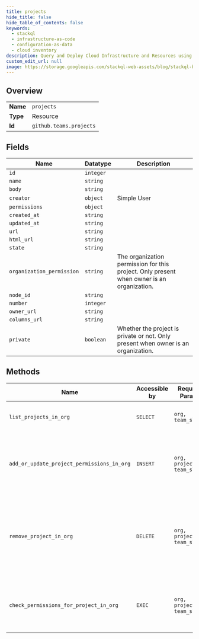 ```yaml
---
title: projects
hide_title: false
hide_table_of_contents: false
keywords:
  - stackql
  - infrastructure-as-code
  - configuration-as-data
  - cloud inventory
description: Query and Deploy Cloud Infrastructure and Resources using SQL
custom_edit_url: null
image: https://storage.googleapis.com/stackql-web-assets/blog/stackql-blog-post-featured-image.png
---
```

  
    

## Overview
<table><tbody>
<tr><td><b>Name</b></td><td><code>projects</code></td></tr>
<tr><td><b>Type</b></td><td>Resource</td></tr>
<tr><td><b>Id</b></td><td><code>github.teams.projects</code></td></tr>
</tbody></table>

## Fields
| Name | Datatype | Description |
| ---- | -------- | ----------- |
| `id` | `integer` |  |
| `name` | `string` |  |
| `body` | `string` |  |
| `creator` | `object` | Simple User |
| `permissions` | `object` |  |
| `created_at` | `string` |  |
| `updated_at` | `string` |  |
| `url` | `string` |  |
| `html_url` | `string` |  |
| `state` | `string` |  |
| `organization_permission` | `string` | The organization permission for this project. Only present when owner is an organization. |
| `node_id` | `string` |  |
| `number` | `integer` |  |
| `owner_url` | `string` |  |
| `columns_url` | `string` |  |
| `private` | `boolean` | Whether the project is private or not. Only present when owner is an organization. |
## Methods
| Name | Accessible by | Required Params | Description |
| ---- | ------------- | --------------- | ----------- |
| `list_projects_in_org` | `SELECT` | `org, team_slug` | Lists the organization projects for a team.<br /><br />**Note:** You can also specify a team by `org_id` and `team_id` using the route `GET /organizations/{org_id}/team/{team_id}/projects`. |
| `add_or_update_project_permissions_in_org` | `INSERT` | `org, project_id, team_slug` | Adds an organization project to a team. To add a project to a team or update the team's permission on a project, the authenticated user must have `admin` permissions for the project. The project and team must be part of the same organization.<br /><br />**Note:** You can also specify a team by `org_id` and `team_id` using the route `PUT /organizations/{org_id}/team/{team_id}/projects/{project_id}`. |
| `remove_project_in_org` | `DELETE` | `org, project_id, team_slug` | Removes an organization project from a team. An organization owner or a team maintainer can remove any project from the team. To remove a project from a team as an organization member, the authenticated user must have `read` access to both the team and project, or `admin` access to the team or project. This endpoint removes the project from the team, but does not delete the project.<br /><br />**Note:** You can also specify a team by `org_id` and `team_id` using the route `DELETE /organizations/{org_id}/team/{team_id}/projects/{project_id}`. |
| `check_permissions_for_project_in_org` | `EXEC` | `org, project_id, team_slug` | Checks whether a team has `read`, `write`, or `admin` permissions for an organization project. The response includes projects inherited from a parent team.<br /><br />**Note:** You can also specify a team by `org_id` and `team_id` using the route `GET /organizations/{org_id}/team/{team_id}/projects/{project_id}`. |
